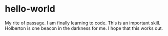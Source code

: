 # hello-world
My rite of passage. 
I am finally learning to code. This is an important skill. Holberton is one beacon in the darkness for me. I hope that this works out. 
